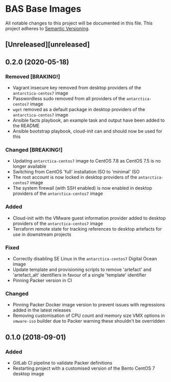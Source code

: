 # BAS Base Images

All notable changes to this project will be documented in this file.
This project adheres to [Semantic Versioning](http://semver.org/spec/v2.0.0.html).

## [Unreleased][unreleased]

## 0.2.0 (2020-05-18)

### Removed [BRAKING!]

* Vagrant insecure key removed from desktop providers of the `antarctica-centos7` image
* Passwordless sudo removed from all providers of the `antarctica-centos7` image
* `wget` removed as a default package in desktop providers of the `antarctica-centos7` image
* Ansible facts playbook, an example task and output have been added to the README
* Ansible bootstrap playbook, cloud-init can and should now be used for this

### Changed [BREAKING!]

* Updating `antarctica-centos7` image to CentOS 7.8 as CentOS 7.5 is no longer available
* Switching from CentOS 'full' installation ISO to 'minimal' ISO
* The root account is now locked in desktop providers of the `antarctica-centos7` image
* The system firewall (with SSH enabled) is now enabled in desktop providers of the `antarctica-centos7` image

### Added

* Cloud-init with the VMware guest information provider added to desktop providers of the `antarctica-centos7` image
* Terraform remote state for tracking references to desktop artefacts for use in downstream projects

### Fixed

* Correctly disabling SE Linux in the `antarctica-centos7` Digital Ocean image
* Update template and provisioning scripts to remove 'artefact' and 'artefact_alt' identifiers in favour of a single
  'template' identifier
* Pinning Packer version in CI

### Changed

* Pinning Packer Docker image version to prevent issues with regressions added in the latest releases
* Removing customisation of CPU count and memory size VMX options in `vmware-iso` builder due to Packer warning these
  shouldn't be overridden

## 0.1.0 (2018-09-01)

### Added

* GitLab CI pipeline to validate Packer definitions
* Restarting project with a customised version of the Bento CentOS 7 desktop image
